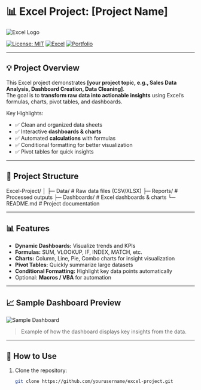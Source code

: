 # 📊 Excel Project: [Project Name]

![Excel Logo](https://upload.wikimedia.org/wikipedia/commons/7/73/Microsoft_Excel_2013_logo.svg)  

[![License: MIT](https://img.shields.io/badge/License-MIT-yellow.svg)](LICENSE)
[![Excel](https://img.shields.io/badge/Microsoft%20Excel-Office-green?logo=microsoft-excel)](https://www.microsoft.com/en-us/microsoft-365/excel)
[![Portfolio](https://img.shields.io/badge/Portfolio-View-blue?logo=github)](https://github.com/yourusername)

---

## 💡 Project Overview
This Excel project demonstrates **[your project topic, e.g., Sales Data Analysis, Dashboard Creation, Data Cleaning]**.  
The goal is to **transform raw data into actionable insights** using Excel’s formulas, charts, pivot tables, and dashboards.  

Key Highlights:  
- ✅ Clean and organized data sheets  
- ✅ Interactive **dashboards & charts**  
- ✅ Automated **calculations** with formulas  
- ✅ Conditional formatting for better visualization  
- ✅ Pivot tables for quick insights  

---

## 📁 Project Structure

Excel-Project/
│
├─ Data/ # Raw data files (CSV/XLSX)
├─ Reports/ # Processed outputs
├─ Dashboards/ # Excel dashboards & charts
└─ README.md # Project documentation

---

## 📊 Features
- **Dynamic Dashboards:** Visualize trends and KPIs  
- **Formulas:** SUM, VLOOKUP, IF, INDEX, MATCH, etc.  
- **Charts:** Column, Line, Pie, Combo charts for insight visualization  
- **Pivot Tables:** Quickly summarize large datasets  
- **Conditional Formatting:** Highlight key data points automatically  
- Optional: **Macros / VBA** for automation  

---

## 📈 Sample Dashboard Preview
![Sample Dashboard](https://via.placeholder.com/600x300?text=Dashboard+Preview)  

> Example of how the dashboard displays key insights from the data.

---

## 🚀 How to Use
1. Clone the repository:  
   ```bash
   git clone https://github.com/yourusername/excel-project.git
